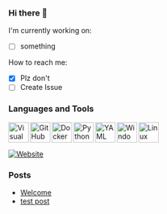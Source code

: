 ### Hi there 👋

I'm currently working on:
- [ ] something

How to reach me:
- [x] Plz don't
- [ ] Create Issue

### Languages and Tools

<img align="left" alt="Visual Studio Code" width="40px" src=https://upload.wikimedia.org/wikipedia/commons/9/9a/Visual_Studio_Code_1.35_icon.svg />
<img align="left" alt="GitHub" width="40px" src="https://camo.githubusercontent.com/b079fe922f00c4b86f1b724fbc2e8141c468794ce8adbc9b7456e5e1ad09c622/68747470733a2f2f6564656e742e6769746875622e696f2f537570657254696e7949636f6e732f696d616765732f7376672f6769746875622e737667" />
<img align="left" alt="Docker" width="40px" src="https://camo.githubusercontent.com/b9279edfece526123a96af67ea002acdd47e84e5ad05126faa08ab3332f8a9ef/68747470733a2f2f6564656e742e6769746875622e696f2f537570657254696e7949636f6e732f696d616765732f7376672f646f636b65722e737667" />
<img align="left" alt="Python" width="40px" src="https://camo.githubusercontent.com/aa96ee3a3352c9c3c2161d3e95698d0885a277ab85d617fe77912627d37a3959/68747470733a2f2f6564656e742e6769746875622e696f2f537570657254696e7949636f6e732f696d616765732f7376672f707974686f6e2e737667" />
<img align="left" alt="YAML" width="40px" src="https://upload.wikimedia.org/wikipedia/commons/6/63/YAML_logo_in_SVG_format.svg" />
<img align="left" alt="Windows" width="40px" src="https://camo.githubusercontent.com/05eece38536aac5c8437e2cb46362e545443a80922c5e28463530726a6d186ac/68747470733a2f2f6564656e742e6769746875622e696f2f537570657254696e7949636f6e732f696d616765732f7376672f77696e646f77732e737667" />
<img aling="left" alt="Linux" width="40px" src="https://camo.githubusercontent.com/875b2967090ac970937698e92e1bfeefdc6168b9afb428aabfe321e19d549d74/68747470733a2f2f6564656e742e6769746875622e696f2f537570657254696e7949636f6e732f696d616765732f7376672f6c696e75782e737667" />

<!-- 👌 https://github.com/edent/SuperTinyIcons 👌-->

<br />

[![Website](https://img.shields.io/website?down_color=red&down_message=down&label=BLOG&style=for-the-badge&up_color=green&up_message=up&url=https%3A%2F%2Flwarnt.github.io)](https://lwarnt.github.io)

### Posts

<!-- BLOG-POST-LIST:START -->
- [Welcome](https://lwarnt.github.io/2022/07/24/welcome.html)
- [test post](https://lwarnt.github.io/2022/07/24/test-post.html)
<!-- BLOG-POST-LIST:END -->
